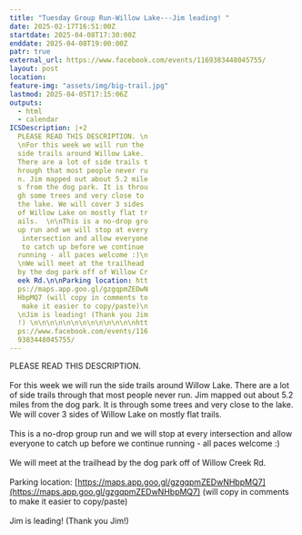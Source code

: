 ```yaml
---
title: "Tuesday Group Run-Willow Lake---Jim leading! "
date: 2025-02-17T16:51:00Z
startdate: 2025-04-08T17:30:00Z
enddate: 2025-04-08T19:00:00Z
patr: true
external_url: https://www.facebook.com/events/1169383448045755/
layout: post
location: 
feature-img: "assets/img/big-trail.jpg"
lastmod: 2025-04-05T17:15:06Z
outputs:
  - html
  - calendar
ICSDescription: |+2
  PLEASE READ THIS DESCRIPTION. \n  \nFor this week we will run the   side trails around Willow Lake.   There are a lot of side trails t  hrough that most people never ru  n. Jim mapped out about 5.2 mile  s from the dog park. It is throu  gh some trees and very close to   the lake. We will cover 3 sides   of Willow Lake on mostly flat tr  ails.  \n\nThis is a no-drop gro  up run and we will stop at every   intersection and allow everyone   to catch up before we continue   running - all paces welcome :)\n  \nWe will meet at the trailhead   by the dog park off of Willow Cr  eek Rd.\n\nParking location: htt  ps://maps.app.goo.gl/gzgqpmZEDwN  HbpMQ7 (will copy in comments to   make it easier to copy/paste)\n  \nJim is leading! (Thank you Jim  !) \n\n\n\n\n\n\n\n\n\n\n\n\nhtt  ps://www.facebook.com/events/116  9383448045755/
---
```


PLEASE READ THIS DESCRIPTION. <br>
  <br>
  For this week we will run the side trails around Willow Lake. There are a lot of side trails through that most people never run. Jim mapped out about 5.2 miles from the dog park. It is through some trees and very close to the lake. We will cover 3 sides of Willow Lake on mostly flat trails.  <br>
  <br>
  This is a no-drop group run and we will stop at every intersection and allow everyone to catch up before we continue running - all paces welcome &#58;)<br>
  <br>
  We will meet at the trailhead by the dog park off of Willow Creek Rd.<br>
  <br>
  Parking location&#58; [https://maps.app.goo.gl/gzgqpmZEDwNHbpMQ7](https://maps.app.goo.gl/gzgqpmZEDwNHbpMQ7) (will copy in comments to make it easier to copy/paste)<br>
  <br>
  Jim is leading! (Thank you Jim!) <br>
  <br>
  <br>
  <br>
  <br>
  <br>
  <br>
  <br>
  <br>
  <br>
  <br>
  <br>
  <br>
  
